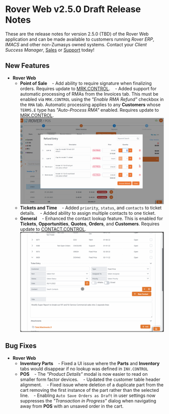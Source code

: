 # Rover Web v2.5.0 Draft Release Notes

<badge text= "Version 2.5.0 Draft" vertical="middle" />

<PageHeader />

These are the release notes for version 2.5.0 (TBD) of the Rover Web application and can be made available to customers running _Rover ERP_, _IMACS_ and other non-Zumasys owned systems. Contact your _Client Success Manager_, [Sales](mailto:sales@zumasys.com?subject=Rover%20Web%20v2.5.0) or [Support](mailto:help@zumasys.com?subject=Rover%20Web%20v2.5.0) today!

## New Features

- **Rover Web**
  - **Point of Sale**
    - Add ability to require signature when finalizing orders. Requires update to [MRK.CONTROL](../../../../rover/AP-OVERVIEW/AP-ENTRY/AP-E/AP-E-1/CURRENCY-CONTROL/SO-E/MRK-CONTROL/MRK-CONTROL-6/README.md#pos-require-ship-signature).
    - Added support for automatic processing of RMAs from the Invoices tab. This must be enabled via `MRK.CONTROL` using the _"Enable RMA Refund"_ checkbox in the `RMA` tab. Automatic processing applies to any __Customers__ whose `TERMS.E` type has _"Auto-Process RMA"_ enabled. Requires update to [MRK.CONTROL](../../../../rover/AP-OVERVIEW/AP-ENTRY/AP-E/AP-E-1/CURRENCY-CONTROL/SO-E/MRK-CONTROL/MRK-CONTROL-2/README.md#enable-rma-refund). ![POS RMA](./pos-rma.gif)
  - **Tickets and Time**
    - Added `priority`, `status`, and `contacts` to ticket details.
    - Added ability to assign multiple contacts to one ticket.
  - **General**
    - Enhanced the contact lookup feature. This is enabled for __Tickets__, __Opportunities__, __Quotes__, __Orders__, and __Customers__. Requires update to [CONTACT.CONTROL](../../../../rover/AP-OVERVIEW/AP-ENTRY/CONTACT-CONTROL/CONTACT-CONTROL-1/README.md#contact-lookup).
    ![Contact Lookup](./contact-lookup.gif)

## Bug Fixes

- **Rover Web**
  - **Inventory Parts**
    - Fixed a UI issue where the __Parts__ and __Inventory__ tabs would disappear if no lookup was defined in `INV.CONTROL`
  - **POS**
    - The _"Product Details"_ modal is now easier to read on smaller form factor devices.
    - Updated the customer table header alignment.
    - Fixed issue where deletion of a duplicate part from the cart removing the first instance of the part rather than the selected line.
    - Enabling `Auto Save Orders as Draft` in user settings now suppresses the _"Transaction in Progress"_ dialog when navigating away from __POS__ with an unsaved order in the cart.

<PageFooter />
